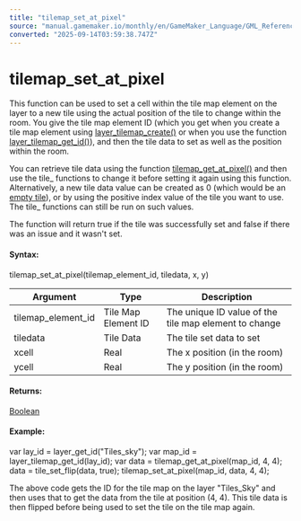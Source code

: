 ```yaml
---
title: "tilemap_set_at_pixel"
source: "manual.gamemaker.io/monthly/en/GameMaker_Language/GML_Reference/Asset_Management/Rooms/Tile_Map_Layers/tilemap_set_at_pixel.htm"
converted: "2025-09-14T03:59:38.747Z"
---
```


# tilemap\_set\_at\_pixel

This function can be used to set a cell within the tile map element on the layer to a new tile using the actual position of the tile to change within the room. You give the tile map element ID (which you get when you create a tile map element using [layer\_tilemap\_create()](layer_tilemap_create.md) or when you use the function [layer\_tilemap\_get\_id()](layer_tilemap_get_id.md)), and then the tile data to set as well as the position within the room.

You can retrieve tile data using the function [tilemap\_get\_at\_pixel()](tilemap_get_at_pixel.md) and then use the tile\_ functions to change it before setting it again using this function. Alternatively, a new tile data value can be created as 0 (which would be an [empty tile](tile_get_empty.md)), or by using the positive index value of the tile you want to use. The tile\_ functions can still be run on such values.

The function will return true if the tile was successfully set and false if there was an issue and it wasn't set.

#### Syntax:

tilemap\_set\_at\_pixel(tilemap\_element\_id, tiledata, x, y)

| Argument | Type | Description |
| --- | --- | --- |
| tilemap_element_id | Tile Map Element ID | The unique ID value of the tile map element to change |
| tiledata | Tile Data | The tile set data to set |
| xcell | Real | The x position (in the room) |
| ycell | Real | The y position (in the room) |

#### Returns:

[Boolean](../../../../GML_Overview/Data_Types.md)

#### Example:

var lay\_id = layer\_get\_id("Tiles\_sky");
var map\_id = layer\_tilemap\_get\_id(lay\_id);
var data = tilemap\_get\_at\_pixel(map\_id, 4, 4);
data = tile\_set\_flip(data, true);
tilemap\_set\_at\_pixel(map\_id, data, 4, 4);

The above code gets the ID for the tile map on the layer "Tiles\_Sky" and then uses that to get the data from the tile at position (4, 4). This tile data is then flipped before being used to set the tile on the tile map again.
